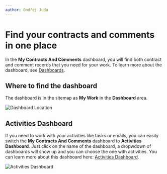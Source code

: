 ```yaml
---
author: Ondřej Juda
---
```


# Find your contracts and comments in one place

In the **My Contracts And Comments** dashboard, you will find both contract and comment records that you need for your work.
To learn more about the dashboard, see [Dashboards](/en/user-guide/model-driven-apps/basic-app-elements/dashboards).

## Where to find the dashboard

The dashboard is in the sitemap as **My Work** in the **Dashboard** area.

![Dashboard Location](/.attachments/ModelDrivenAppUserGuide/Contract/dashboard-1.png)

## Activities Dashboard

If you need to work with your activities like tasks or emails, you can easily switch the **My Contracts And Comments** dashboard to **Activities Dashboard**. Just click on the name of the dashboard, a dropwdown of dashboards will show up and you can choose the one with activities. You can learn more about this dashboard here: [Activities Dashboard](/en/user-guide/model-driven-apps/business-process/contact-management/track-and-manage-activities/).

![Activities Dashboard](/.attachments/ModelDrivenAppUserGuide/Contract/dashboard-2.png)